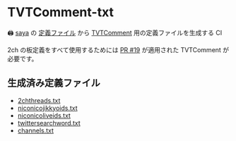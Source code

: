 # TVTComment-txt
🖨 [saya](https://github.com/SlashNephy/saya) の [定義ファイル](https://github.com/SlashNephy/saya/blob/dev/docs/definitions.yml) から [TVTComment](https://github.com/noriokun4649/TVTComment) 用の定義ファイルを生成する CI

2ch の板定義をすべて使用するためには [PR #19](https://github.com/noriokun4649/TVTComment/pull/19) が適用された TVTComment が必要です。

## 生成済み定義ファイル

- [2chthreads.txt](https://raw.githubusercontent.com/SlashNephy/TVTComment-txt/master/2chthreads.txt)
- [niconicojikkyoids.txt](https://raw.githubusercontent.com/SlashNephy/TVTComment-txt/master/niconicojikkyoids.txt)
- [niconicoliveids.txt](https://raw.githubusercontent.com/SlashNephy/TVTComment-txt/master/niconicoliveids.txt)
- [twittersearchword.txt](https://raw.githubusercontent.com/SlashNephy/TVTComment-txt/master/twittersearchword.txt)
- [channels.txt](https://raw.githubusercontent.com/SlashNephy/TVTComment-txt/master/channels.txt)
